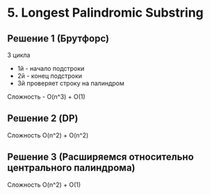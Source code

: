 # 5. Longest Palindromic Substring

## Решение 1 (Брутфорс)
3 цикла
- 1й - начало подстроки
- 2й - конец подстроки
- 3й проверяет строку на палиндром

Сложность - O(n^3) + O(1)

## Решение 2 (DP)
Сложность O(n^2) + O(n^2)
## Решение 3 (Расширяемся относительно центрального палиндрома)
Сложность O(n^2) + O(1)
